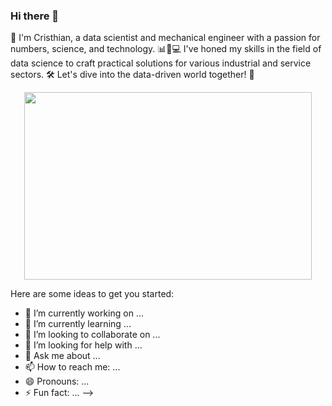 ### Hi there 👋
👋 I'm Cristhian, a data scientist and mechanical engineer with a passion for numbers, science, and technology. 📊🔬💻 I've honed my skills in the field of data science to craft practical solutions for various industrial and service sectors. 🛠️ Let's dive into the data-driven world together! 🚀

<p align="center">
  <img width="460" height="300" src="https://github.com/ctorres2747/ctorres2747/assets/132381850/4fc78494-7067-47b5-aa6f-f45c9d7f57d0">
</p>

Here are some ideas to get you started:

- 🔭 I’m currently working on  ...
- 🌱 I’m currently learning ...
- 👯 I’m looking to collaborate on ...
- 🤔 I’m looking for help with ...
- 💬 Ask me about ...
- 📫 How to reach me: ...
- 😄 Pronouns: ...
- ⚡ Fun fact: ...
-->
